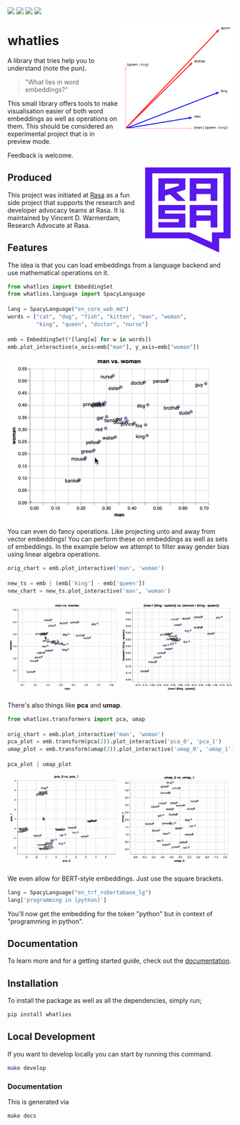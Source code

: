 ![](https://img.shields.io/pypi/v/whatlies)
![](https://img.shields.io/pypi/pyversions/whatlies)
![](https://img.shields.io/github/contributors/koaning/whatlies)
![](https://img.shields.io/github/license/rasahq/whatlies)

<img src="docs/logo.png" width=255 height=255 align="right">

# whatlies 

A library that tries help you to understand (note the pun). 

> "What lies in word embeddings?"

This small library offers tools to make visualisation easier of both
word embeddings as well as operations on them. This should be considered
an experimental project that is in preview mode. 

Feedback is welcome. 

<img src="docs/square-logo.svg" width=200 height=200 align="right">

## Produced 

This project was initiated at [Rasa](https://rasa.com) as a fun side project
that supports the research and developer advocacy teams at Rasa. 
It is maintained by Vincent D. Warmerdam, Research Advocate at Rasa.

## Features

The idea is that you can load embeddings from a language backend 
and use mathematical operations on it. 

```python
from whatlies import EmbeddingSet
from whatlies.language import SpacyLanguage

lang = SpacyLanguage("en_core_web_md")
words = ["cat", "dog", "fish", "kitten", "man", "woman", 
         "king", "queen", "doctor", "nurse"]

emb = EmbeddingSet(*[lang[w] for w in words])
emb.plot_interactive(x_axis=emb["man"], y_axis=emb["woman"])
```

![](docs/gif-zero.gif)

You can even do fancy operations. Like projecting unto and away
from vector embeddings! You can perform these on embeddings as 
well as sets of embeddings.  In the example below we attempt
to filter away gender bias using linear algebra operations.

```python
orig_chart = emb.plot_interactive('man', 'woman')

new_ts = emb | (emb['king'] - emb['queen'])
new_chart = new_ts.plot_interactive('man', 'woman')
```

![](docs/gif-one.gif)

There's also things like **pca** and **umap**.

```python
from whatlies.transformers import pca, umap

orig_chart = emb.plot_interactive('man', 'woman')
pca_plot = emb.transform(pca(2)).plot_interactive('pca_0', 'pca_1')
umap_plot = emb.transform(umap(2)).plot_interactive('umap_0', 'umap_1')

pca_plot | umap_plot
```

![](docs/gif-two.gif)

We even allow for BERT-style embeddings. Just use the square brackets. 

```python
lang = SpacyLanguage("en_trf_robertabase_lg")
lang['programming in [python]']
```

You'll now get the embedding for the token "python" but in context of "programming in python".

## Documentation 

To learn more and for a getting started guide, check out the [documentation](https://rasahq.github.io/whatlies/).

## Installation 

To install the package as well as all the dependencies, simply run;

```bash
pip install whatlies
```

## Local Development

If you want to develop locally you can start by running this command. 

```bash
make develop
```

### Documentation 

This is generated via

```
make docs
```
